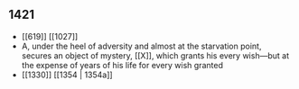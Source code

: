 ## 1421
- [[619]] [[1027]] 
- A, under the heel of adversity and almost at the starvation point, secures an object of mystery, [[X]], which grants his every wish—but at the expense of years of his life for every wish granted
- [[1330]] [[1354 | 1354a]] 

